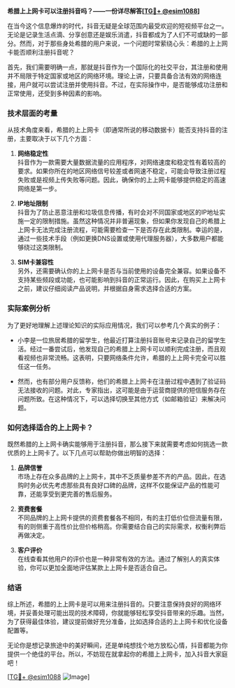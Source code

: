 **希腊上上网卡可以注册抖音吗？——一份详尽解答[[TG💪+ @esim1088](https://t.me/s/esim1088)]**

在当今这个信息爆炸的时代，抖音无疑是全球范围内最受欢迎的短视频平台之一。无论是记录生活点滴、分享创意还是娱乐消遣，抖音都成为了人们不可或缺的一部分。然而，对于那些身处希腊的用户来说，一个问题时常萦绕心头：希腊的上上网卡能否顺利注册抖音呢？

首先，我们需要明确一点，那就是抖音作为一个国际化的社交平台，其注册和使用并不局限于特定国家或地区的网络环境。理论上讲，只要具备合法有效的网络连接，用户就可以尝试注册并使用抖音。不过，在实际操作中，是否能够成功注册和正常使用，还受到多种因素的影响。

### 技术层面的考量

从技术角度来看，希腊的上上网卡（即通常所说的移动数据卡）能否支持抖音的注册，主要取决于以下几个方面：

1. **网络稳定性**  
   抖音作为一款需要大量数据流量的应用程序，对网络速度和稳定性有着较高的要求。如果你所在的地区网络信号较差或者网速不稳定，可能会导致注册过程失败或是视频上传失败等问题。因此，确保你的上上网卡能够提供稳定的高速网络是第一步。

2. **IP地址限制**  
   抖音为了防止恶意注册和垃圾信息传播，有时会对不同国家或地区的IP地址实施一定的限制措施。虽然这种情况并非普遍现象，但如果你发现自己的希腊上上网卡无法完成注册流程，可能需要检查一下是否存在此类限制。幸运的是，通过一些技术手段（例如更换DNS设置或使用代理服务器），大多数用户都能够绕过这类限制。

3. **SIM卡兼容性**  
   另外，还需要确认你的上上网卡是否与当前使用的设备完全兼容。如果设备不支持某些频段或功能，也可能影响到抖音的正常运行。因此，在购买上上网卡之前，建议仔细阅读产品说明，并根据自身需求选择合适的方案。

### 实际案例分析

为了更好地理解上述理论知识的实际应用情况，我们可以参考几个真实的例子：

- 小李是一位旅居希腊的留学生，他最近打算注册抖音账号来记录自己的留学生活。经过一番尝试后，他发现自己的希腊上上网卡可以顺利完成注册，而且观看视频也非常流畅。这表明，只要网络条件允许，希腊的上上网卡完全可以胜任这一任务。
  
- 然而，也有部分用户反馈称，他们的希腊上上网卡在注册过程中遇到了验证码无法接收的问题。对此，专家指出，这可能是由于运营商提供的短信服务存在问题所致。在这种情况下，可以选择切换至其他方式（如邮箱验证）来解决问题。

### 如何选择适合的上上网卡？

既然希腊的上上网卡确实能够用于注册抖音，那么接下来就需要考虑如何挑选一款优质的上上网卡了。以下几点可以帮助你做出明智的选择：

1. **品牌信誉**  
   市场上存在众多品牌的上上网卡，其中不乏质量参差不齐的产品。因此，在选购时务必优先考虑那些具有良好口碑的品牌，这样不仅能保证产品的性能可靠，还能享受到更完善的售后服务。

2. **资费套餐**  
   不同品牌的上上网卡提供的资费套餐各不相同，有的主打低价位但流量有限，有的则侧重于高性价比但价格稍高。你需要结合自己的实际需求，权衡利弊后再做决定。

3. **客户评价**  
   在线查看其他用户的评价也是一种非常有效的方法。通过了解别人的真实体验，你可以更加全面地评估某款上上网卡是否适合自己。

### 结语

综上所述，希腊的上上网卡是可以用来注册抖音的。只要注意保持良好的网络环境，并妥善处理可能出现的技术障碍，你就能够轻松享受抖音带来的乐趣。当然，为了获得最佳体验，建议提前做好充分准备，比如选择合适的上上网卡和优化设备配置等。

无论你是想记录旅途中的美好瞬间，还是单纯想找个地方放松心情，抖音都能为你提供一个绝佳的平台。所以，不妨现在就拿起你的希腊上上网卡，加入抖音大家庭吧！

[[TG💪+ @esim1088](https://t.me/s/esim1088) ![Image](https://i.postimg.cc/4NQfJmqS/Snipaste-2025-05-13-00-14-12.png)]